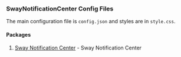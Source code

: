 ### SwayNotificationCenter Config Files
The main configuration file is `config.json` and styles are in `style.css`.

#### Packages
1. [Sway Notification Center](ttps://github.com/ErikReider/SwayNotificationCenter) - Sway Notification Center